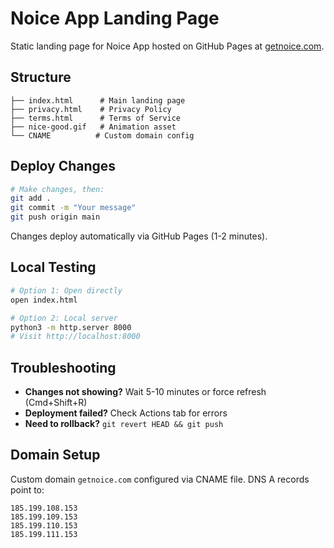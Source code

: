 # Noice App Landing Page

Static landing page for Noice App hosted on GitHub Pages at [getnoice.com](https://getnoice.com).

## Structure

```
├── index.html      # Main landing page
├── privacy.html    # Privacy Policy
├── terms.html      # Terms of Service
├── nice-good.gif   # Animation asset
└── CNAME          # Custom domain config
```

## Deploy Changes

```bash
# Make changes, then:
git add .
git commit -m "Your message"
git push origin main
```

Changes deploy automatically via GitHub Pages (1-2 minutes).

## Local Testing

```bash
# Option 1: Open directly
open index.html

# Option 2: Local server
python3 -m http.server 8000
# Visit http://localhost:8000
```

## Troubleshooting

- **Changes not showing?** Wait 5-10 minutes or force refresh (Cmd+Shift+R)
- **Deployment failed?** Check Actions tab for errors
- **Need to rollback?** `git revert HEAD && git push`

## Domain Setup

Custom domain `getnoice.com` configured via CNAME file. DNS A records point to:
```
185.199.108.153
185.199.109.153
185.199.110.153
185.199.111.153
```